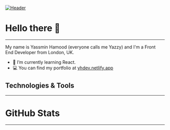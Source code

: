 [![Header](https://raw.githubusercontent.com/MartinHeinz/MartinHeinz/master/readme_header.png "Header")](https://martinheinz.dev/)

# Hello there 👋
***

My name is Yassmin Hamood (everyone calls me Yazzy) and I'm a Front End Developer from London, UK.

- 🌱 I’m currently learning React.
- 💻 You can find my portfolio at [yhdev.netlify.app](https://yhdev.netlify.app/)


## Technologies & Tools
***


# GitHub Stats
***
